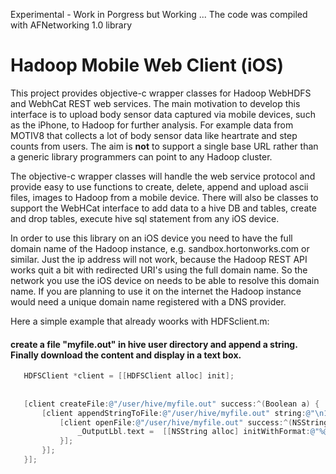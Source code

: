 Experimental - Work in Porgress but Working ... The code was compiled with AFNetworking 1.0 library

Hadoop Mobile Web Client (iOS)
==============

This project provides objective-c wrapper classes for Hadoop WebHDFS and WebhCat REST web services. The main motivation to develop this interface is to upload body sensor data captured via mobile devices, such as the iPhone, to Hadoop for further analysis. For example data from MOTIV8 that collects a lot of body sensor data like heartrate and step counts from users. The aim is <b>not</b> to support a single base URL rather than a generic library programmers can point to any Hadoop cluster.

The objective-c wrapper classes will handle the web service protocol and provide easy to use functions to create, delete, append and upload ascii files, images to Hadoop from a mobile device.
There will also be classes to support the WebHCat interface to add data to a hive DB and tables, create and drop tables, execute hive sql statement from any iOS device.

In order to use this library on an iOS device you need to have the full domain name of the Hadoop instance, e.g. sandbox.hortonworks.com or similar. Just the ip address will not work, because the Hadoop REST API works quit a bit with redirected URI's using the full domain name. So the network you use the iOS device on needs to be able to resolve this domain name. If you are planning to use it on the internet the Hadoop instance would need a unique domain name registered with a DNS provider.

Here a simple example that already woorks with HDFSclient.m:

#### create a file "myfile.out" in hive user directory and append a string. Finally download the content and display in a text box.

```objective-c
   HDFSClient *client = [[HDFSClient alloc] init];
   
    
   [client createFile:@"/user/hive/myfile.out" success:^(Boolean a) {
       [client appendStringToFile:@"/user/hive/myfile.out" string:@"\n100\tHDFSClient" success:^(Boolean a) {
           [client openFile:@"/user/hive/myfile.out" success:^(NSString *contentStr) {
               _OutputLbl.text =  [[NSString alloc] initWithFormat:@"%@",contentStr];
           }];
       }];
   }];
